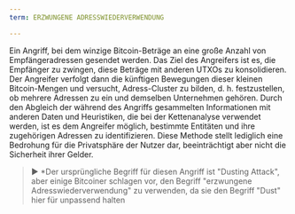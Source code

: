 ```yaml
---
term: ERZWUNGENE ADRESSWIEDERVERWENDUNG

---
```

Ein Angriff, bei dem winzige Bitcoin-Beträge an eine große Anzahl von Empfängeradressen gesendet werden. Das Ziel des Angreifers ist es, die Empfänger zu zwingen, diese Beträge mit anderen UTXOs zu konsolidieren. Der Angreifer verfolgt dann die künftigen Bewegungen dieser kleinen Bitcoin-Mengen und versucht, Adress-Cluster zu bilden, d. h. festzustellen, ob mehrere Adressen zu ein und demselben Unternehmen gehören. Durch den Abgleich der während des Angriffs gesammelten Informationen mit anderen Daten und Heuristiken, die bei der Kettenanalyse verwendet werden, ist es dem Angreifer möglich, bestimmte Entitäten und ihre zugehörigen Adressen zu identifizieren. Diese Methode stellt lediglich eine Bedrohung für die Privatsphäre der Nutzer dar, beeinträchtigt aber nicht die Sicherheit ihrer Gelder.

> ► *Der ursprüngliche Begriff für diesen Angriff ist "Dusting Attack", aber einige Bitcoiner schlagen vor, den Begriff "erzwungene Adresswiederverwendung" zu verwenden, da sie den Begriff "Dust" hier für unpassend halten